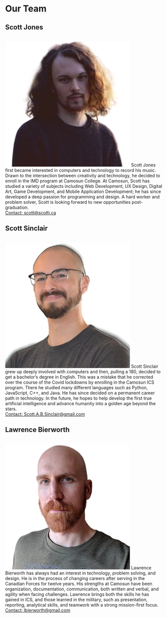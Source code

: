 # Our Team
<div class="page" markdown="1">

<div class="block" markdown="1">
<h2>Scott Jones</h2>
<br>
<div class="inner-block" markdown="1">
<img src="images/scottj.png" class="portrait-img">
Scott Jones first became interested in computers and technology to record his music.  Drawn to the intersection between creativity and technology, he decided to enroll in the IMD program at Camosun College.  At Camosun, Scott has studied a variety of subjects including Web Development, UX Design, Digital Art, Game Development, and Mobile Application Development; he has since developed a deep passion for programming and design.  A hard worker and problem solver, Scott is looking forward to new opportunities post-graduation.
<br>
<a href="mailto:scott@scottj.ca" class="mail">Contact: scott@scottj.ca</a>
</div>
</div>

<div class="block" markdown="1">
<h2>Scott Sinclair</h2>
<br>
<div class="inner-block" markdown="1">
<img src="images/scotts.png" class="portrait-img">
Scott Sinclair grew up deeply involved with computers and then, pulling a 180, decided to get a bachelor’s degree in English.  This was a mistake that he corrected over the course of the Covid lockdowns by enrolling in the Camosun ICS program.  There he studied many different languages such as Python, JavaScript, C++, and Java.  He has since decided on a permanent career path in technology.  In the future, he hopes to help develop the first true artificial intelligence and advance humanity into a golden age beyond the stars.
<br>
<a href="mailto:Scott.A.B.Sinclair@gmail.com" class="mail">Contact: Scott.A.B.Sinclair@gmail.com</a>
</div>
</div>

<div class="block" markdown="1">
<h2>Lawrence Bierworth</h2>
<br>
<div class="inner-block" markdown="1">
<img src="images/lawrence.png" class="portrait-img">
Lawrence Bierworth has always had an interest in technology, problem solving, and design.  He is in the process of changing careers after serving in the Canadian Forces for twelve years.  His strengths at Camosun have been organization, documentation, communication, both written and verbal, and agility when facing challenges.  Lawrence brings both the skills he has gained in ICS, and those learned in the military, such as presentation, reporting, analytical skills, and teamwork with a strong mission-first focus.
<br>
<a href="mailto:lbierworth@gmail.com" class="mail">Contact: lbierworth@gmail.com</a>
</div>
</div>
</div>